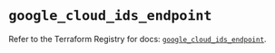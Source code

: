 # `google_cloud_ids_endpoint`

Refer to the Terraform Registry for docs: [`google_cloud_ids_endpoint`](https://registry.terraform.io/providers/hashicorp/google/6.18.1/docs/resources/cloud_ids_endpoint).
